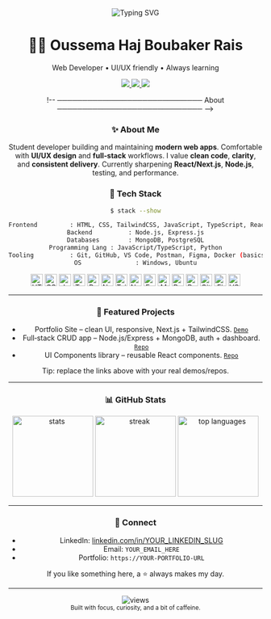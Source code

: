 <div align="center">

  <img src="https://readme-typing-svg.demolab.com?font=Fira+Code&weight=700&size=24&pause=800&duration=2500&color=10B981&center=true&vCenter=true&width=800&lines=Welcome+to+my+GitHub!;I'm+Oussema+Haj+Boubaker+Rais;Web+Developer+%7C+Full‑Stack+Learner;Clean+UI%2C+solid+code%2C+constant+learning." alt="Typing SVG" />

  <h1>🧑‍💻 Oussema Haj Boubaker Rais</h1>
  <p>Web Developer • UI/UX friendly • Always learning</p>

  <a href="mailto:YOUR_EMAIL_HERE">
    <img src="https://img.shields.io/badge/Email-Contact-0f172a?style=for-the-badge&logo=gmail&logoColor=white" />
  </a>
  <a href="https://www.linkedin.com/in/YOUR_LINKEDIN_SLUG">
    <img src="https://img.shields.io/badge/LinkedIn-Connect-0a66c2?style=for-the-badge&logo=linkedin&logoColor=white" />
  </a>
  <a href="https://YOUR-PORTFOLIO-URL">
    <img src="https://img.shields.io/badge/Portfolio-Visit-10b981?style=for-the-badge&logo=vercel&logoColor=white" />
  </a>

  !-- ───────────────────────────── About ───────────────────────────── -->
### ✨ About Me

 Student developer building and maintaining **modern web apps**.
 Comfortable with **UI/UX design** and **full‑stack** workflows.
 I value **clean code**, **clarity**, and **consistent delivery**.
 Currently sharpening **React/Next.js**, **Node.js**, testing, and performance.

 <!-- ───────────────────────────── Tech ───────────────────────────── -->
### 🧰 Tech Stack

```bash
$ stack --show

Frontend         : HTML, CSS, TailwindCSS, JavaScript, TypeScript, React, Next.js
Backend          : Node.js, Express.js
Databases        : MongoDB, PostgreSQL
Programming Lang : JavaScript/TypeScript, Python
Tooling          : Git, GitHub, VS Code, Postman, Figma, Docker (basics)
OS               : Windows, Ubuntu
```

<div>
  <img src="https://cdn.simpleicons.org/html5/E34F26" height="24" title="HTML5" />
  <img src="https://cdn.simpleicons.org/css3/1572B6" height="24" title="CSS3" />
  <img src="https://cdn.simpleicons.org/javascript/F7DF1E" height="24" title="JavaScript" />
  <img src="https://cdn.simpleicons.org/typescript/3178C6" height="24" title="TypeScript" />
  <img src="https://cdn.simpleicons.org/react/61DAFB" height="24" title="React" />
  <img src="https://cdn.simpleicons.org/nextdotjs/000000" height="24" title="Next.js" />
  <img src="https://cdn.simpleicons.org/tailwindcss/06B6D4" height="24" title="Tailwind CSS" />
  <img src="https://cdn.simpleicons.org/nodedotjs/339933" height="24" title="Node.js" />
  <img src="https://cdn.simpleicons.org/express/000000" height="24" title="Express" />
  <img src="https://cdn.simpleicons.org/mongodb/47A248" height="24" title="MongoDB" />
  <img src="https://cdn.simpleicons.org/postgresql/4169E1" height="24" title="PostgreSQL" />
  <img src="https://cdn.simpleicons.org/python/3776AB" height="24" title="Python" />
  <img src="https://cdn.simpleicons.org/git/F05032" height="24" title="Git" />
  <img src="https://cdn.simpleicons.org/figma/F24E1E" height="24" title="Figma" />
  <img src="https://cdn.simpleicons.org/visualstudiocode/007ACC" height="24" title="VS Code" />
</div>

---

<!-- ───────────────────────────── Projects ───────────────────────────── -->
### 🚀 Featured Projects

- Portfolio Site – clean UI, responsive, Next.js + TailwindCSS. [`Demo`](https://YOUR-PORTFOLIO-URL)
- Full‑stack CRUD app – Node.js/Express + MongoDB, auth + dashboard. [`Repo`](https://github.com/oussemahajboubaker)
- UI Components library – reusable React components. [`Repo`](https://github.com/oussemahajboubaker)

Tip: replace the links above with your real demos/repos.

---

<!-- ───────────────────────────── Stats ───────────────────────────── -->
### 📊 GitHub Stats

<div align="center">
  <img height="160" src="https://github-readme-stats.vercel.app/api?username=oussemahajboubaker&show_icons=true&theme=merko&hide_border=true" alt="stats"/>
  <img height="160" src="https://streak-stats.demolab.com?user=oussemahajboubaker&theme=merko&hide_border=true" alt="streak"/>
  <img height="160" src="https://github-readme-stats.vercel.app/api/top-langs/?username=oussemahajboubaker&layout=compact&theme=merko&hide_border=true" alt="top languages"/>
</div>

---

<!-- ───────────────────────────── Contact ───────────────────────────── -->
### 🤝 Connect

- LinkedIn: [linkedin.com/in/YOUR_LINKEDIN_SLUG](https://www.linkedin.com/in/YOUR_LINKEDIN_SLUG)
- Email: `YOUR_EMAIL_HERE`
- Portfolio: `https://YOUR-PORTFOLIO-URL`

If you like something here, a ⭐ always makes my day.

---

<div align="center">
  <img src="https://komarev.com/ghpvc/?username=oussemahajboubaker&label=Profile%20Views&color=10b981&style=flat" alt="views"/>
  <br/>
  <sub>Built with focus, curiosity, and a bit of caffeine.</sub>
</div>

</div>



